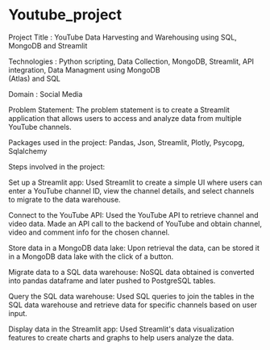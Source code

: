 # Youtube_project
Project Title : 	YouTube Data Harvesting and Warehousing using SQL, MongoDB and Streamlit

Technologies	: Python scripting, Data Collection, MongoDB, Streamlit, API integration, Data Managment using MongoDB   
                                                 (Atlas) and SQL

Domain : 	Social Media

Problem Statement:
The problem statement is to create a Streamlit application that allows users to access and analyze data from multiple YouTube channels. 

Packages used in the project:
Pandas, Json, Streamlit, Plotly, Psycopg, Sqlalchemy

Steps involved in the project:

Set up a Streamlit app:
Used  Streamlit to create a simple UI where users can enter a YouTube channel ID, view the channel details, and select channels to migrate to the data warehouse.

Connect to the YouTube API: 
Used the YouTube API to retrieve channel and video data. 
Made an API call to the backend of YouTube and obtain channel, video and comment info for the chosen channel.

Store data in a MongoDB data lake: 
Upon retrieval the data, can be stored it in a MongoDB data lake with the click of a button. 

Migrate data to a SQL data warehouse: 
NoSQL data obtained is converted into pandas dataframe and later pushed to PostgreSQL tables.

Query the SQL data warehouse: 
Used SQL queries to join the tables in the SQL data warehouse and retrieve data for specific channels based on user input. 

Display data in the Streamlit app: 
Used Streamlit's data visualization features to create charts and graphs to help users analyze the data.
